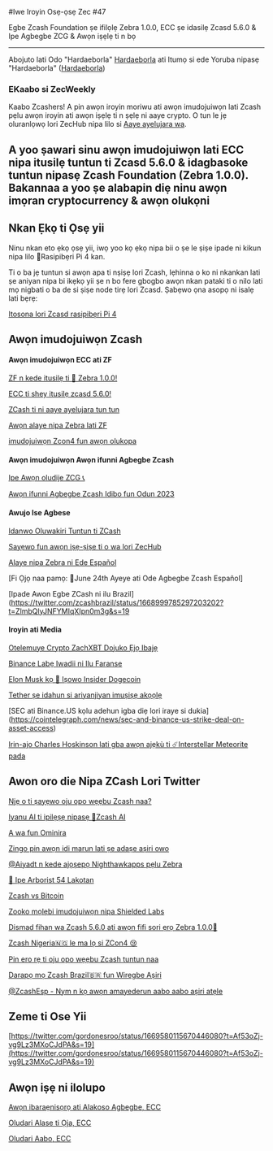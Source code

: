 #Iwe Iroyin Osẹ-ọsẹ Zec #47

Egbe Zcash Foundation ṣe ifilọlẹ Zebra 1.0.0, ECC ṣe idasilẹ Zcasd 5.6.0 & Ipe Agbegbe ZCG & Awọn iṣẹlẹ ti n bọ



---

Abojuto lati Odo "Hardaeborla" [Hardaeborla](https://twitter.com/ayanlajaadebola) ati Itumọ si ede Yoruba nipasẹ "Hardaeborla" ([Hardaeborla](https://twitter.com/ayanlajaadebola))

### EKaabo si ZecWeekly
Kaabo Zcashers! A pin awọn iroyin moriwu ati awọn imudojuiwọn lati Zcash pẹlu awọn iroyin ati awọn iṣẹlẹ ti n ṣẹlẹ ni aaye crypto. O tun le jẹ oluranlọwọ lori ZecHub nipa lilo si [Aaye ayelujara wa](https://wiki.zechub.xyz/contribute).

A yoo ṣawari sinu awọn imudojuiwọn lati ECC nipa itusilẹ tuntun ti Zcasd 5.6.0 & idagbasoke tuntun nipasẹ Zcash Foundation (Zebra 1.0.0). Bakannaa a yoo ṣe alabapin diẹ ninu awọn imọran cryptocurrency & awọn olukọni
---

## Nkan Ẹkọ ti Ọsẹ yii
Ninu nkan eto ẹkọ ọsẹ yii, iwọ yoo kọ ẹkọ nipa bii o ṣe le ṣiṣe ipade ni kikun nipa lilo 🍓Rasipibẹri Pi 4 kan.

Ti o ba jẹ tuntun si awọn apa ti nṣiṣẹ lori Zcash, lẹhinna o ko ni nkankan lati ṣe aniyan nipa bi ikẹkọ yii ṣe n bo fere gbogbo awọn nkan pataki ti o nilo lati mọ nigbati o ba de si ṣiṣe node tirẹ lori Zcasd. Ṣabẹwo ọna asopọ ni isalẹ lati bẹrẹ:

[Itosona lori Zcasd rasipibẹri Pi 4](https://github.com/ZecHub/zechub/blob/main/site/guides/RaspberryPi4FullNode.md) 

## Awọn imudojuiwọn Zcash

####  Awọn imudojuiwọn ECC ati ZF
[ZF n kede itusilẹ ti 🦓 Zebra 1.0.0!](https://twitter.com/ZcashFoundation/status/1669058146705326081?t=kT2uc6z8TDo2l_FP3cVo7w&s=19) 

[ECC ti shey itusilẹ zcasd 5.6.0!](https://twitter.com/ElectricCoinCo/status/1669135148351119361?t=VRA3a4YMB-fVJrg9A3G89g&s=19)

[ZCash ti ni aaye ayelujara tun tun](https://z.cash/) 

[Awọn alaye nipa Zebra lati ZF](https://twitter.com/ZcashFoundation/status/1669465539951972353?t=QNXR6ufBrsvjcDH2wBzuCQ&s=19) 

[imudojuiwọn Zcon4 fun awọn olukopa](https://twitter.com/ZcashFoundation/status/1669433014969835521?t=Pz2VIcTnG786y-P1ELI61g&s=19) 




####  Awọn imudojuiwọn Awọn ifunni Agbegbe Zcash

[Ipe Awọn oludije ZCG 📞](https://twitter.com/ZcashCommGrants/status/1669794745357312017?t=4t4qhXh6aEYAS9r-0HFjJw&s=19) 

[Awọn ifunni Agbegbe Zcash Idibo fun Odun 2023](https://twitter.com/zcash_community/status/1667666811955945491?t=NwycncxDGm7Yrda9i-zV2A&s=19) 



#### Awujo Ise Agbese 

[Idanwo Oluwakiri Tuntun ti ZCash](https://twitter.com/ZcashExplorer/status/1669415647082864641?t=4kKeqtOnRVnOsjo0pWjOdA&s=19) 

[Ṣayẹwo fun awọn iṣẹ-ṣiṣe ti o wa lori ZecHub](https://twitter.com/ZecHub/status/1668665981827264528?t=61LHMJS4Q9dtRF3utuJ8hQ&s=19) 

[Alaye nipa Zebra ni Ede Español](https://twitter.com/zcashesp/status/1669855827438477313?t=DQmq2jmT9dwMbLwil1xyhw&s=19) 

[Fi Ọjọ naa pamọ: 📅June 24th Ayeye ati Ode Agbegbe Zcash Español] 

[Ipade Awon Egbe ZCash ni ilu Brazil](https://twitter.com/zcashbrazil/status/1668999785297203202?t=ZlmbQlyJNFYMIqXIpn0m3g&s=19




#### Iroyin ati Media 
[Otelemuye Crypto ZachXBT Dojuko Ẹjọ Ibajẹ](https://www.coindesk.com/business/2023/06/16/crypto-detective-zachxbt-faces-defamation-lawsuit/?utm_medium=referral&utm_source=rss&utm_campaign=headlines) 




[Binance Labẹ Iwadii ni Ilu Faranse](https://coindesk.com/policy/2023/06/16/binance-under-investigation-in-france-accused-of-aggravated-money-laundering) 

[Elon Musk kọ 🐶 Iṣowo Insider Dogecoin](https://decrypt.co/145043/elon-musk-dogecoin-wallets-insider-trading) 

[Tether ṣe idahun si ariyanjiyan imuṣiṣẹ akọọlẹ](https://cointelegraph.com/news/tether-responds-to-account-deactivation-controversy) 

[SEC ati Binance.US kọlu adehun igba diẹ lori iraye si dukia] (https://cointelegraph.com/news/sec-and-binance-us-strike-deal-on-asset-access) 

[Irin-ajo Charles Hoskinson lati gba awọn ajẹkù ti ☄️Interstellar Meteorite pada](https://www.dlnews.com/articles/people-culture/cardano-charles-hoskinson-expedition-search-for-alien-tech/) 



## Awon oro die Nipa ZCash Lori Twitter
[Njẹ o ti ṣayẹwo oju opo wẹẹbu Zcash naa?](https://twitter.com/zcash/status/1669442944502321248?t=EWDbabxtvbLtR989S_0kWg&s=19) 

[Iyanu AI ti ipilẹṣẹ nipasẹ 🤖Zcash AI](https://twitter.com/ZcashAI/status/1670057331588059140?t=Gz0Tu75wu4-GVyVjFDaG0A&s=19) 

[A wa fun Ominira](https://twitter.com/zcash/status/1669397156212375583?t=_Of8yUiBLnSILaWaa1kwoQ&s=19) 

[Zingo pin awọn idi marun lati ṣe adaṣe aṣiri owo](https://twitter.com/ZingoLabs/status/1668746421284089861?t=c1AnNFSeyqHBSuC8UDsUkg&s=19) 

[@Aiyadt n kede ajọṣepọ Nighthawkapps pẹlu Zebra](https://twitter.com/aiyadt/status/1669070325919760385?t=zOWlCZjv_BfXZ7DlLcvPWA&s=19) 

[🌴 Ipe Arborist 54 Lakotan](https://twitter.com/zksquirrel/status/1669569672360992768?cxt=HHwWgIC9ja6xwKsuAAAA) 

[Zcash vs Bitcoin](https://twitter.com/zcash/status/1669726344345788417?t=HMxkPL672TOWVdSEQmeOZw&s=19)

[Zooko mọlẹbi imudojuiwọn nipa Shielded Labs](https://twitter.com/zooko/status/1668351818848673793?t=hXmnE6OySqho57njWFyO-g&s=19) 

[Dismad fihan wa Zcash 5.6.0 ati awọn fifi sori ẹrọ Zebra 1.0.0👀](https://twitter.com/dismad8/status/1669147600220717056?t=OV14vXjZ3DUPewW1IN9puA&s=19) 

[Zcash Nigeria🇳🇬 le ma lọ si ZCon4 😢](https://twitter.com/ZcashNigeria/status/1667782913289510912?t=9fO-8SjLn1o9LAlJm1cLUA&s=19) 

[Pin ero rẹ ti oju opo wẹẹbu Zcash tuntun naa](https://twitter.com/zcashesp/status/1669791594558398485?t=YkSv3-mjTFg7Grz7Yg85xQ&s=19) 

[Darapọ mọ Zcash Brazil🇧🇷 fun Wiregbe Aṣiri](https://twitter.com/zcashbrazil/status/1669500069588893696?t=TtGgOxCM_AmG3cv5rgSjxg&s=19) 

[@ZcashEsp - Nym n kọ awọn amayederun aabo aabo aṣiri atẹle](https://twitter.com/zcashesp/status/1669359117167890445?s=19https://twitter.com/zcashesp/status/1669359117167890445?s=19) 



## Zeme ti Ose Yii 

[https://twitter.com/gordonesroo/status/1669580115670446080?t=Af53oZj-vg9Lz3MXoCJdPA&s=19](https://twitter.com/gordonesroo/status/1669580115670446080?t=Af53oZj-vg9Lz3MXoCJdPA&s=19) 

## Awọn iṣẹ ni ilolupo
[Awọn ibaraẹnisọrọ ati Alakoso Agbegbe, ECC](https://apply.workable.com/electric-coin-company/j/0EB27EE759/) 

[Oludari Alase ti Ọja, ECC](https://apply.workable.com/electric-coin-company/j/6ACEC09B90/) 

[Oludari Aabo, ECC](https://apply.workable.com/electric-coin-company/j/E68A4C20E2/) 




